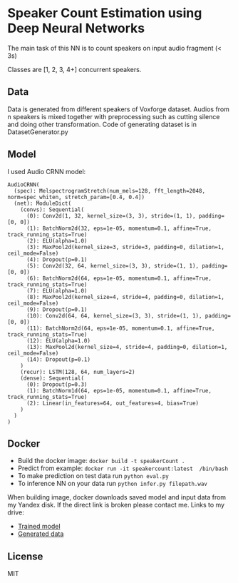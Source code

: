 # Speaker Count Estimation using Deep Neural Networks

The main task of this NN is to count speakers on input audio fragment (< 3s)

Classes are [1, 2, 3, 4+] concurrent speakers.

## Data
Data is generated from different speakers of Voxforge dataset. Audios from n speakers is mixed together with preprocessing such as cutting silence and doing other transformation. Code of generating dataset is in DatasetGenerator.py


## Model
I used Audio CRNN model:

```
AudioCRNN(  
  (spec): MelspectrogramStretch(num_mels=128, fft_length=2048, norm=spec_whiten, stretch_param=[0.4, 0.4])
  (net): ModuleDict(
    (convs): Sequential(
      (0): Conv2d(1, 32, kernel_size=(3, 3), stride=(1, 1), padding=[0, 0])
      (1): BatchNorm2d(32, eps=1e-05, momentum=0.1, affine=True, track_running_stats=True)
      (2): ELU(alpha=1.0)
      (3): MaxPool2d(kernel_size=3, stride=3, padding=0, dilation=1, ceil_mode=False)
      (4): Dropout(p=0.1)
      (5): Conv2d(32, 64, kernel_size=(3, 3), stride=(1, 1), padding=[0, 0])
      (6): BatchNorm2d(64, eps=1e-05, momentum=0.1, affine=True, track_running_stats=True)
      (7): ELU(alpha=1.0)
      (8): MaxPool2d(kernel_size=4, stride=4, padding=0, dilation=1, ceil_mode=False)
      (9): Dropout(p=0.1)
      (10): Conv2d(64, 64, kernel_size=(3, 3), stride=(1, 1), padding=[0, 0])
      (11): BatchNorm2d(64, eps=1e-05, momentum=0.1, affine=True, track_running_stats=True)
      (12): ELU(alpha=1.0)
      (13): MaxPool2d(kernel_size=4, stride=4, padding=0, dilation=1, ceil_mode=False)
      (14): Dropout(p=0.1)
    )
    (recur): LSTM(128, 64, num_layers=2)
    (dense): Sequential(
      (0): Dropout(p=0.3)
      (1): BatchNorm1d(64, eps=1e-05, momentum=0.1, affine=True, track_running_stats=True)
      (2): Linear(in_features=64, out_features=4, bias=True)
    )
  )
)
```
## Docker

* Build the docker image: `docker build -t speakerCount .`
* Predict from example: `docker run -it speakercount:latest  /bin/bash`
* To make prediction on test data run
`python eval.py`
* To inference NN on your data run `python infer.py filepath.wav` 


When building image, docker downloads saved model and input data from my Yandex disk. If the direct link is broken please contact me. Links to my drive:
* [Trained model]( https://yadi.sk/d/azU-uZCUw-Z9Hg )
* [Generated data]( https://yadi.sk/d/2IrjXBWGhwx1IA )

 
## 

## License

MIT
